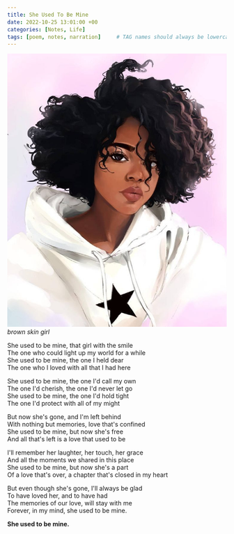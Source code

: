 ```yaml
---
title: She Used To Be Mine
date: 2022-10-25 13:01:00 +00
categories: [Notes, Life]
tags: [poem, notes, narration]     # TAG names should always be lowercase
---
```


![used to be mine](/assets/img/used-to-be-mine.jpg "cc: pinterest")
_brown skin girl_

She used to be mine, that girl with the smile  
The one who could light up my world for a while  
She used to be mine, the one I held dear  
The one who I loved with all that I had here

She used to be mine, the one I'd call my own  
The one I'd cherish, the one I'd never let go  
She used to be mine, the one I'd hold tight  
The one I'd protect with all of my might

But now she's gone, and I'm left behind  
With nothing but memories, love that's confined        
She used to be mine, but now she's free  
And all that's left is a love that used to be

I'll remember her laughter, her touch, her grace  
And all the moments we shared in this place  
She used to be mine, but now she's a part  
Of a love that's over, a chapter that's closed in my heart

But even though she's gone, I'll always be glad  
To have loved her, and to have had  
The memories of our love, will stay with me  
Forever, in my mind, she used to be mine.

**She used to be mine.**